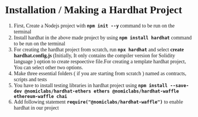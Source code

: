 <div style="font-family: 'Times New Roman'">
<h1>Installation / Making a Hardhat Project</h1>
<ol>
    <li>First, Create a Nodejs project with <code><b>npm init --y</b></code> command to be run on the terminal</li>
    <li>Install hardhat in the above made project by using <code><b>npm install hardhat</b></code> command to be run on the terminal</li>
    <li>For creating the hardhat project from scratch, run <code><b>npx hardhat</b></code> and select <b>create hardhat.config.js</b> (Initially, It only contains the compiler version for Solidity language ) option to create respoective file.For creating a template hardhat project, You can select other two options.</li>
    <li>Make three essential folders ( if you are starting from scratch ) named as contracts, scripts and tests</li>
    <li>You have to install testing libraries in hardhat project using <code><b>npm install --save-dev @nomiclabs/hardhat-ethers ethers @nomiclabs/hardhat-waffle ethereum-waffle chai</b></code></li>
    <li>Add following statement <code><b>require("@nomiclabs/hardhat-waffle")</b></code> to enable hardhat in our project</li>
</ol>
</div>